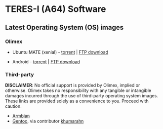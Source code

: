 # TERES-I (A64) Software

## Latest Operating System (OS) images

### Olimex

- Ubuntu MATE (xenial) - [torrent](https://bit.ly/2BcnYBH) | [FTP download](https://bit.ly/2HG98ZH)

- Android - [torrent](https://bit.ly/2RqAqmE) | [FTP download](https://bit.ly/2B7IZx5)

### Third-party

**DISCLAIMER**: No official support is provided by Olimex, implied or otherwise.
Olimex takes no responsibility with any tangible or intangible damages incurred through the use of third-party operating system images.
These links are provided solely as a convenience to you.
Proceed with caution.

- [Armbian](https://www.armbian.com/olimex-teres-a64)
- [Gentoo](https://github.com/khumarahn/teres1-gentoo), via contributor [khumarahn](https://github.com/khumarahn)

